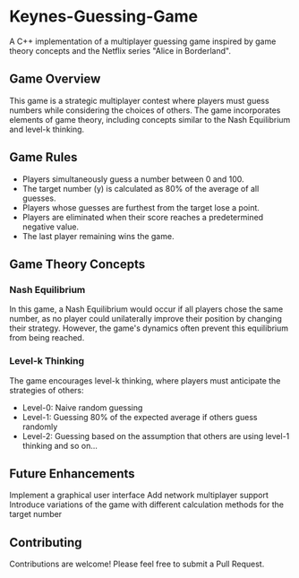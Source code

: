 # Keynes-Guessing-Game
A C++ implementation of a multiplayer guessing game inspired by game theory concepts and the Netflix series "Alice in Borderland".

## Game Overview
This game is a strategic multiplayer contest where players must guess numbers while considering the choices of others. The game incorporates elements of game theory, including concepts similar to the Nash Equilibrium and level-k thinking.

## Game Rules
- Players simultaneously guess a number between 0 and 100.
- The target number (y) is calculated as 80% of the average of all guesses.
- Players whose guesses are furthest from the target lose a point.
- Players are eliminated when their score reaches a predetermined negative value.
- The last player remaining wins the game.

## Game Theory Concepts
### Nash Equilibrium
In this game, a Nash Equilibrium would occur if all players chose the same number, as no player could unilaterally improve their position by changing their strategy. However, the game's dynamics often prevent this equilibrium from being reached.
### Level-k Thinking
The game encourages level-k thinking, where players must anticipate the strategies of others:
- Level-0: Naive random guessing
- Level-1: Guessing 80% of the expected average if others guess randomly
- Level-2: Guessing based on the assumption that others are using level-1 thinking
and so on...

## Future Enhancements
Implement a graphical user interface
Add network multiplayer support
Introduce variations of the game with different calculation methods for the target number

## Contributing
Contributions are welcome! Please feel free to submit a Pull Request.
